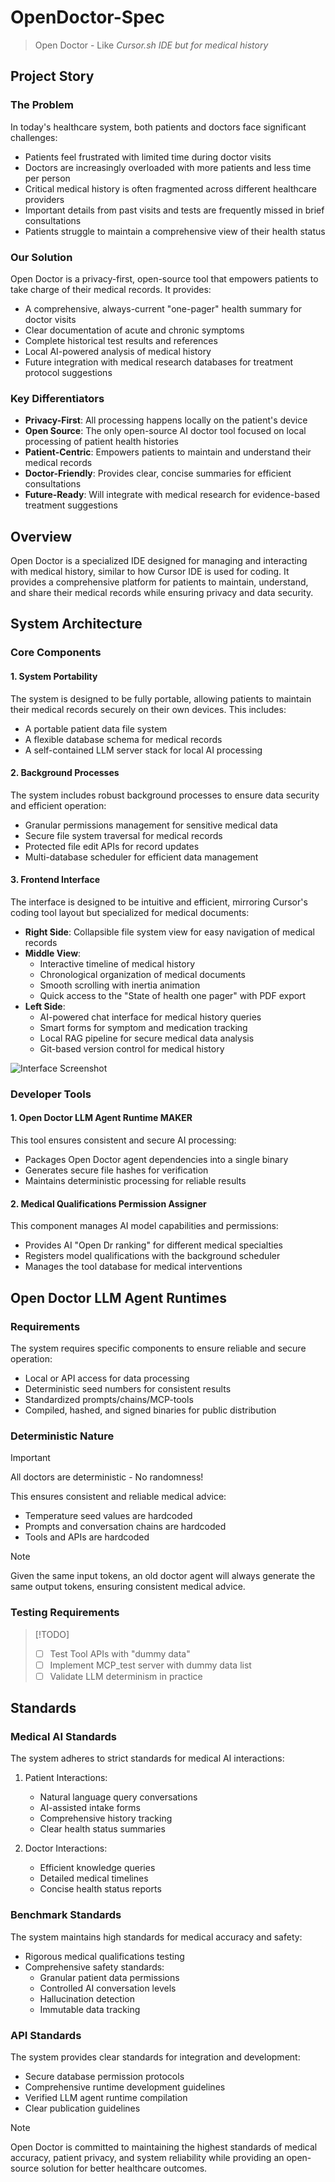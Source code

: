 # OpenDoctor-Spec

> Open Doctor - Like _Cursor.sh IDE but for medical history_

## Project Story

### The Problem
In today's healthcare system, both patients and doctors face significant challenges:
- Patients feel frustrated with limited time during doctor visits
- Doctors are increasingly overloaded with more patients and less time per person
- Critical medical history is often fragmented across different healthcare providers
- Important details from past visits and tests are frequently missed in brief consultations
- Patients struggle to maintain a comprehensive view of their health status

### Our Solution
Open Doctor is a privacy-first, open-source tool that empowers patients to take charge of their medical records. It provides:
- A comprehensive, always-current "one-pager" health summary for doctor visits
- Clear documentation of acute and chronic symptoms
- Complete historical test results and references
- Local AI-powered analysis of medical history
- Future integration with medical research databases for treatment protocol suggestions

### Key Differentiators
- **Privacy-First**: All processing happens locally on the patient's device
- **Open Source**: The only open-source AI doctor tool focused on local processing of patient health histories
- **Patient-Centric**: Empowers patients to maintain and understand their medical records
- **Doctor-Friendly**: Provides clear, concise summaries for efficient consultations
- **Future-Ready**: Will integrate with medical research for evidence-based treatment suggestions

## Overview
Open Doctor is a specialized IDE designed for managing and interacting with medical history, similar to how Cursor IDE is used for coding. It provides a comprehensive platform for patients to maintain, understand, and share their medical records while ensuring privacy and data security.

## System Architecture

### Core Components

#### 1. System Portability
The system is designed to be fully portable, allowing patients to maintain their medical records securely on their own devices. This includes:
- A portable patient data file system
- A flexible database schema for medical records
- A self-contained LLM server stack for local AI processing

#### 2. Background Processes
The system includes robust background processes to ensure data security and efficient operation:
- Granular permissions management for sensitive medical data
- Secure file system traversal for medical records
- Protected file edit APIs for record updates
- Multi-database scheduler for efficient data management

#### 3. Frontend Interface
The interface is designed to be intuitive and efficient, mirroring Cursor's coding tool layout but specialized for medical documents:

- **Right Side**: Collapsible file system view for easy navigation of medical records
- **Middle View**: 
  - Interactive timeline of medical history
  - Chronological organization of medical documents
  - Smooth scrolling with inertia animation
  - Quick access to the "State of health one pager" with PDF export
- **Left Side**: 
  - AI-powered chat interface for medical history queries
  - Smart forms for symptom and medication tracking
  - Local RAG pipeline for secure medical data analysis
  - Git-based version control for medical history

![Interface Screenshot](Linked%20files/Screenshot%202025-03-19%20at%2008.53.37.png)

### Developer Tools

#### 1. Open Doctor LLM Agent Runtime MAKER
This tool ensures consistent and secure AI processing:
- Packages Open Doctor agent dependencies into a single binary
- Generates secure file hashes for verification
- Maintains deterministic processing for reliable results

#### 2. Medical Qualifications Permission Assigner
This component manages AI model capabilities and permissions:
- Provides AI "Open Dr ranking" for different medical specialties
- Registers model qualifications with the background scheduler
- Manages the tool database for medical interventions

## Open Doctor LLM Agent Runtimes

### Requirements
The system requires specific components to ensure reliable and secure operation:
- Local or API access for data processing
- Deterministic seed numbers for consistent results
- Standardized prompts/chains/MCP-tools
- Compiled, hashed, and signed binaries for public distribution

### Deterministic Nature
> [!IMPORTANT]
> All doctors are deterministic - No randomness!

This ensures consistent and reliable medical advice:
- Temperature seed values are hardcoded
- Prompts and conversation chains are hardcoded
- Tools and APIs are hardcoded

> [!NOTE]
> Given the same input tokens, an old doctor agent will always generate the same output tokens, ensuring consistent medical advice.

### Testing Requirements
> [!TODO]
> - [ ] Test Tool APIs with "dummy data"
> - [ ] Implement MCP_test server with dummy data list
> - [ ] Validate LLM determinism in practice

## Standards

### Medical AI Standards
The system adheres to strict standards for medical AI interactions:

1. Patient Interactions:
   - Natural language query conversations
   - AI-assisted intake forms
   - Comprehensive history tracking
   - Clear health status summaries

2. Doctor Interactions:
   - Efficient knowledge queries
   - Detailed medical timelines
   - Concise health status reports

### Benchmark Standards
The system maintains high standards for medical accuracy and safety:
- Rigorous medical qualifications testing
- Comprehensive safety standards:
  - Granular patient data permissions
  - Controlled AI conversation levels
  - Hallucination detection
  - Immutable data tracking

### API Standards
The system provides clear standards for integration and development:
- Secure database permission protocols
- Comprehensive runtime development guidelines
- Verified LLM agent runtime compilation
- Clear publication guidelines

> [!NOTE]
> Open Doctor is committed to maintaining the highest standards of medical accuracy, patient privacy, and system reliability while providing an open-source solution for better healthcare outcomes.

